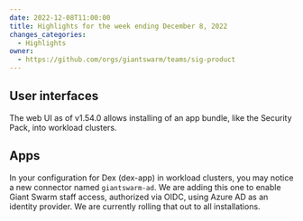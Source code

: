 ```yaml
---
date: 2022-12-08T11:00:00
title: Highlights for the week ending December 8, 2022
changes_categories:
  - Highlights
owner:
  - https://github.com/orgs/giantswarm/teams/sig-product
---
```


## User interfaces

The web UI as of v1.54.0 allows installing of an app bundle, like the Security Pack, into workload clusters.

## Apps

In your configuration for Dex (dex-app) in workload clusters, you may notice a new connector named `giantswarm-ad`. We are adding this one to enable Giant Swarm staff access, authorized via OIDC, using Azure AD as an identity provider. We are currently rolling that out to all installations.
